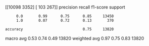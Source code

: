 [[10098  3352]
 [  103   267]]
              precision    recall  f1-score   support

         0.0       0.99      0.75      0.85     13450
         1.0       0.07      0.72      0.13       370

    accuracy                           0.75     13820
   macro avg       0.53      0.74      0.49     13820
weighted avg       0.97      0.75      0.83     13820